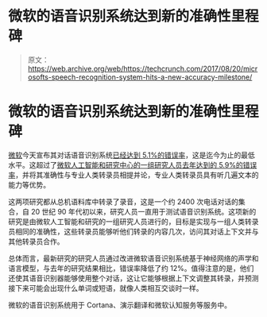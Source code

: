 # 微软的语音识别系统达到新的准确性里程碑

> 原文：<https://web.archive.org/web/https://techcrunch.com/2017/08/20/microsofts-speech-recognition-system-hits-a-new-accuracy-milestone/>

# 微软的语音识别系统达到新的准确性里程碑

[微软](https://web.archive.org/web/20230319025019/https://www.microsoft.com/)今天宣布其对话语音识别系统[已经达到 5.1%的错误率](https://web.archive.org/web/20230319025019/https://www.microsoft.com/en-us/research/blog/microsoft-researchers-achieve-new-conversational-speech-recognition-milestone/)，这是迄今为止的最低水平。这超过了[微软人工智能和研究中心的一组研究人员去年达到的 5.9%的错误率](https://web.archive.org/web/20230319025019/https://blogs.microsoft.com/ai/2016/10/18/historic-achievement-microsoft-researchers-reach-human-parity-conversational-speech-recognition/)，并将其准确性与专业人类转录员相提并论，专业人类转录员具有听几遍文本的能力等优势。

这两项研究都从总机语料库中转录了录音，这是一个约 2400 次电话对话的集合，自 20 世纪 90 年代初以来，研究人员一直用于测试语音识别系统。这项新的研究是由微软人工智能和研究的一组研究人员进行的，目标是实现与一组人类转录员相同的准确性，这些转录员能够听他们转录的内容几次，访问其对话上下文并与其他转录员合作。

总体而言，最新研究的研究人员通过改进微软语音识别系统基于神经网络的声学和语言模型，与去年的研究结果相比，错误率降低了约 12%。值得注意的是，他们还使其语音识别器能够使用整个对话，这让它能够根据上下文调整其转录，并预测接下来可能会出现什么单词或短语，就像人类相互交谈时一样。

微软的语音识别系统用于 Cortana、演示翻译和微软认知服务等服务中。